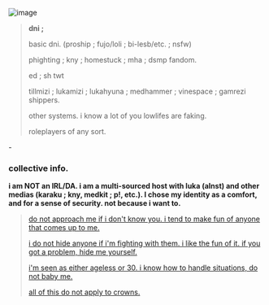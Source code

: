 ![image](https://github.com/heartruler/heartruler/assets/151466153/6c652d16-362d-4395-a54d-a2a607766f2f)

> **dni ;**
>
> basic dni. (proship ; fujo/loli ; bi-lesb/etc. ; nsfw)
> 
> phighting ; kny ; homestuck ; mha ; dsmp fandom.
>
> ed ; sh twt
>
> tillmizi ; lukamizi ; lukahyuna ; medhammer ; vinespace ; gamrezi shippers.
>
> other systems. i know a lot of you lowlifes are faking.
>
> roleplayers of any sort.

\-

### collective info.

**i am NOT an IRL/DA. i am a multi-sourced host with luka (alnst) and other medias (karaku ; kny, medkit ; p!, etc.). I chose my identity as a comfort, and for a sense of security. not because i want to.**

>[do not approach me if i don't know you. i tend to make fun of anyone that comes up to me.]()
>
>[i do not hide anyone if i'm fighting with them. i like the fun of it. if you got a problem, hide me yourself.]()
>
>[i'm seen as either ageless or 30. i know how to handle situations, do not baby me.]()
>
>[all of this do not apply to crowns.]()
